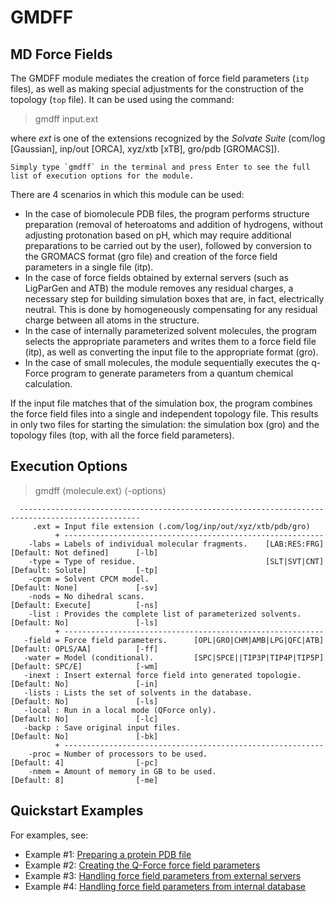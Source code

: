# **GMDFF**

## MD Force Fields

The GMDFF module mediates the creation of force field parameters (`itp` files), as well as making special adjustments for the construction of the topology (`top` file). It can be used using the command:

> gmdff input.ext

where *ext* is one of the extensions recognized by the *Solvate Suite* (com/log [Gaussian], inp/out [ORCA], xyz/xtb [xTB], gro/pdb [GROMACS]).

```{note}
Simply type `gmdff` in the terminal and press Enter to see the full list of execution options for the module.
```

There are 4 scenarios in which this module can be used:

- In the case of biomolecule PDB files, the program performs structure preparation (removal of heteroatoms and addition of hydrogens, without adjusting protonation based on pH, which may require additional preparations to be carried out by the user), followed by conversion to the GROMACS format (gro file) and creation of the force field parameters in a single file (itp).
- In the case of force fields obtained by external servers (such as LigParGen and ATB) the module removes any residual charges, a necessary step for building simulation boxes that are, in fact, electrically neutral. This is done by homogeneously compensating for any residual charge between all atoms in the structure.
- In the case of internally parameterized solvent molecules, the program selects the appropriate parameters and writes them to a force field file (itp), as well as converting the input file to the appropriate format (gro).
- In the case of small molecules, the module sequentially executes the q-Force program to generate parameters from a quantum chemical calculation.

If the input file matches that of the simulation box, the program combines the force field files into a single and independent topology file. This results in only two files for starting the simulation: the simulation box (gro) and the topology files (top, with all the force field parameters).

## Execution Options

> gmdff ⟨molecule.ext⟩ ⟨-options⟩

      -------------------------------------------------------------------------------------------------
         .ext = Input file extension (.com/log/inp/out/xyz/xtb/pdb/gro)
              + ----------------------------------------------------------
        -labs = Labels of individual molecular fragments.    [LAB:RES:FRG] [Default: Not defined]      [-lb]
        -type = Type of residue.                             [SLT|SVT|CNT] [Default: Solute]           [-tp]
        -cpcm = Solvent CPCM model.                                        [Default: None]             [-sv]
        -nods = No dihedral scans.                                         [Default: Execute]          [-ns]
        -list : Provides the complete list of parameterized solvents.      [Default: No]               [-ls]
              + ----------------------------------------------------------
       -field = Force field parameters.      [OPL|GRO|CHM|AMB|LPG|QFC|ATB] [Default: OPLS/AA]          [-ff]
       -water = Model (conditional).         [SPC|SPCE||TIP3P|TIP4P|TIP5P] [Default: SPC/E]            [-wm]
       -inext : Insert external force field into generated topologie.      [Default: No]               [-in]
       -lists : Lists the set of solvents in the database.                 [Default: No]               [-ls]
       -local : Run in a local mode (QForce only).                         [Default: No]               [-lc]
       -backp : Save original input files.                                 [Default: No]               [-bk]
              + ----------------------------------------------------------
        -proc = Number of processors to be used.                           [Default: 4]                [-pc]
        -nmem = Amount of memory in GB to be used.                         [Default: 8]                [-me]

## Quickstart Examples

For examples, see:

- Example #1: [Preparing a protein PDB file](https://github.com/otaviolsantana/solvate/tree/main/tests/examples/1_GMDFF_Test01 "Example #1 with a protein PDB file")
- Example #2: [Creating the Q-Force force field parameters](https://github.com/otaviolsantana/solvate/tree/main/tests/examples/1_GMDFF_Test02 "Example #2 of creating force field parameters")
- Example #3: [Handling force field parameters from external servers](https://github.com/otaviolsantana/solvate/tree/main/tests/examples/1_GMDFF_Test03 "Example #3 of handling force field parameters from external servers")
- Example #4: [Handling force field parameters from internal database](https://github.com/otaviolsantana/solvate/tree/main/tests/examples/1_GMDFF_Test04 "Example #4 of handling force field parameters from internal database")
